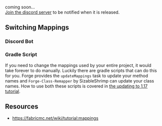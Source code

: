 coming soon...   
[Join the discord server](https://discord.gg/VbZVnRd) to be notified when it is released. 

## Switching Mappings

### Discord Bot

### Gradle Script

If you need to change the mappings used by your entire project, it would take forever to do manually. Luckily there are gradle scripts that can do this for you. Forge provides the `updateMappings` task to update your method names and `Forge-Class-Remapper` by SizableShrimp can update your class names. How to use both these scripts is covered in [the updating to 1.17 tutorial](/o17/updating).

## Resources
- https://fabricmc.net/wiki/tutorial:mappings
